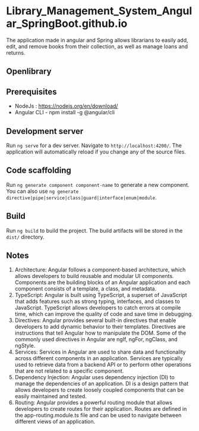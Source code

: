 # Library_Management_System_Angular_SpringBoot.github.io
The application made in angular and Spring allows librarians to easily add, edit, and remove books from their collection, as well as manage loans and returns.
## Openlibrary


## Prerequisites
 - NodeJs : https://nodejs.org/en/download/
 - Angular CLI - npm install -g @angular/cli


## Development server

Run `ng serve` for a dev server. Navigate to `http://localhost:4200/`. The application will automatically reload if you change any of the source files.

## Code scaffolding

Run `ng generate component component-name` to generate a new component. You can also use `ng generate directive|pipe|service|class|guard|interface|enum|module`.

## Build

Run `ng build` to build the project. The build artifacts will be stored in the `dist/` directory.

## Notes

1. Architecture: Angular follows a component-based architecture, which allows developers to build reusable and modular UI components. Components are the building blocks of an Angular application and each component consists of a template, a class, and metadata.
2. TypeScript: Angular is built using TypeScript, a superset of JavaScript that adds features such as strong typing, interfaces, and classes to JavaScript. TypeScript allows developers to catch errors at compile time, which can improve the quality of code and save time in debugging.
3. Directives: Angular provides several built-in directives that enable developers to add dynamic behavior to their templates. Directives are instructions that tell Angular how to manipulate the DOM. Some of the commonly used directives in Angular are ngIf, ngFor, ngClass, and ngStyle.
4. Services: Services in Angular are used to share data and functionality across different components in an application. Services are typically used to retrieve data from a backend API or to perform other operations that are not related to a specific component.
5. Dependency Injection: Angular uses dependency injection (DI) to manage the dependencies of an application. DI is a design pattern that allows developers to create loosely coupled components that can be easily maintained and tested.
6. Routing: Angular provides a powerful routing module that allows developers to create routes for their application. Routes are defined in the app-routing.module.ts file and can be used to navigate between different views of an application.

